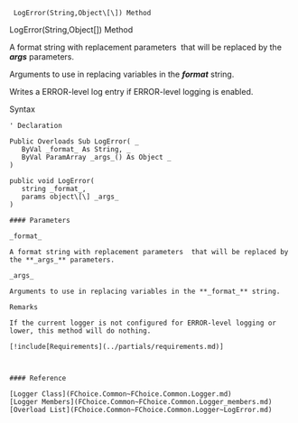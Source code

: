 ﻿     LogError(String,Object\[\]) Method                                                   

LogError(String,Object\[\]) Method

A format string with replacement parameters  that will be replaced by the **_args_** parameters.

Arguments to use in replacing variables in the **_format_** string.

Writes a ERROR-level log entry if ERROR-level logging is enabled.

Syntax

```vbnet
' Declaration

Public Overloads Sub LogError( _
   ByVal _format_ As String, _
   ByVal ParamArray _args_() As Object _
) 

public void LogError( 
   string _format_,
   params object\[\] _args_
)

#### Parameters

_format_

A format string with replacement parameters  that will be replaced by the **_args_** parameters.

_args_

Arguments to use in replacing variables in the **_format_** string.

Remarks

If the current logger is not configured for ERROR-level logging or lower, this method will do nothing.

[!include[Requirements](../partials/requirements.md)]



#### Reference

[Logger Class](FChoice.Common~FChoice.Common.Logger.md)  
[Logger Members](FChoice.Common~FChoice.Common.Logger_members.md)  
[Overload List](FChoice.Common~FChoice.Common.Logger~LogError.md)